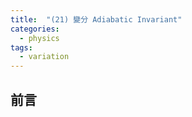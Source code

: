 ```yaml
---
title:  "(21) 變分 Adiabatic Invariant"
categories:
  - physics
tags:
  - variation
---
```



## 前言


